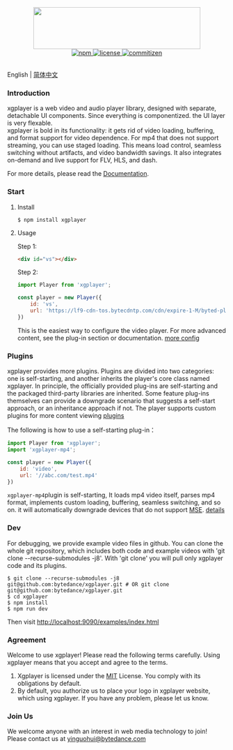 <div align="center">
    <img src="https://raw.githubusercontent.com/bytedance/xgplayer/master/xgplayer.png" width="384" height="96">
</div>
<div align="center">
    <a href="https://www.npmjs.com/package/xgplayer" target="_blank">
        <img src="https://img.shields.io/npm/v/xgplayer.svg" alt="npm">
    </a>
    <a href="https://www.npmjs.com/package/xgplayer" target="_blank">
        <img src="https://img.shields.io/npm/l/xgplayer.svg" alt="license">
    </a>
    <a href="http://commitizen.github.io/cz-cli/">
        <img src="https://img.shields.io/badge/commitizen-friendly-brightgreen.svg" alt="commitizen">
    </a>
</div>
<br>

English | [简体中文](README.zh-CN.md)

### Introduction

xgplayer is a web video and audio player library, designed with separate, detachable UI components.  Since everything is componentized. the UI layer is very flexable.  
xgplayer is bold in its functionality: it gets rid of video loading, buffering, and format support for video dependence.
For mp4 that does not support streaming, you can use staged loading. This means load control, seamless switching without artifacts, and video bandwidth savings. It also integrates on-demand and live support for FLV, HLS, and dash.

For more details, please read the  [Documentation](http://h5player.bytedance.com/en/).

### Start

1. Install

    ```
    $ npm install xgplayer
    ```

2. Usage

    Step 1:

    ```html
    <div id="vs"></div>
    ```
    Step 2:

    ```js
    import Player from 'xgplayer';

    const player = new Player({
        id: 'vs',
        url: 'https://lf9-cdn-tos.bytecdntp.com/cdn/expire-1-M/byted-player-videos/1.0.0/xgplayer-demo.mp4'
    })
    ```

    This is the easiest way to configure the video player. For more advanced content, see the plug-in section or documentation. [more config](http://h5player.bytedance.com/en/config/)




### Plugins

xgplayer provides more plugins. Plugins are divided into two categories: one is self-starting, and another inherits the player's core class named xgplayer. In principle, the officially provided plug-ins are self-starting and the packaged third-party libraries are inherited. Some feature plug-ins themselves can provide a downgrade scenario that suggests a self-start approach, or an inheritance approach if not. The player supports custom plugins for more content viewing [plugins](http://h5player.bytedance.com/en/plugins/)

The following is how to use a self-starting plug-in：

```js
import Player from 'xgplayer';
import 'xgplayer-mp4';

const player = new Player({
    id: 'video',
    url: '//abc.com/test.mp4'
})
```

<code>xgplayer-mp4</code>plugin is self-starting, It loads mp4 video itself, parses mp4 format, implements custom loading, buffering, seamless switching, and so on. it will automatically downgrade devices that do not support [MSE](https://www.w3.org/TR/media-source/). [details](http://h5player.bytedance.com/en/plugins/#xgplayer-mp4)



### Dev

For debugging, we provide example video files in github. You can clone the whole git repository, which includes both code and example videos with 'git clone --recurse-submodules -j8'. With 'git clone' you will pull only xgplayer code and its plugins.

```
$ git clone --recurse-submodules -j8 git@github.com:bytedance/xgplayer.git # OR git clone git@github.com:bytedance/xgplayer.git
$ cd xgplayer
$ npm install
$ npm run dev
```

Then visit [http://localhost:9090/examples/index.html](http://localhost:9090/examples/index.html)


### Agreement

Welcome to use xgplayer! Please read the following terms carefully. Using xgplayer means that you accept and agree to the terms.
1. Xgplayer is licensed under the [MIT](http://opensource.org/licenses/MIT) License. You comply with its obligations by default.
2. By default, you authorize us to place your logo in xgplayer website, which using xgplayer.
If you have any problem, please let us know.


### Join Us
We welcome anyone with an interest in web media technology to join! Please contact us at  yinguohui@bytedance.com
